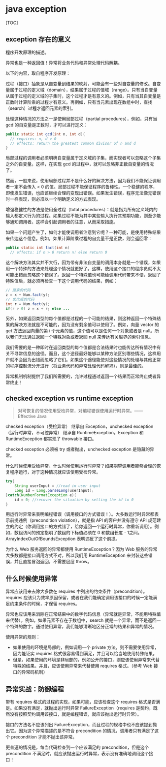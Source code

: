 # java exception

[TOC]



## exception 存在的意义

程序开发原理的描述。



异常也是一种返回值！异常将业务代码和异常处理代码解耦。

以下的内容，取自程序开发原理：

过程（接口）抽象是从自变量到结果的映射，可能会有一些对自变量的修改。自变量属于过程的定义域（domain），结果属于过程的值域（range）。只有当自变量从属于过程的定义域的子集时，这个过程才是有意义的。例如，只有当其自变量是正数时计算阶乘的过程才有意义。再例如，只有当元素出现在数组中时，查找（search）过程才返回元素的索引。

处理这种情况的方法之一是使用局部过程（partial procedures），例如，只有当 gcd 的自变量是正数时，才可以进行定义：

```java
public static int gcd(int n, int d){
  // requires: n, d > 0
  // effects: return the greatest common divisor of n and d
}
```

局部过程的调用者必须明确自变量属于定义域的子集，而实现者可以忽略这个子集之外的自变量。这样，在实现 gcd 的过程中，就可以忽略非正数自变量的情况了。

然而，一般来说，使用局部过程并不是什么好的解决方法，因为我们不能保证调用者一定不会传入 < 0 的值。局部过程不能保证程序的鲁棒性。一个稳健的程序，即使发生错误，也应该继续合理的变现出错误。如果发生错误，程序无法像无错误时一样表现，则必须以一个明确定义的方式表现。

增强稳健性的方法是使用全过程（total procedures）：就是指为所有定义域内的输入都定义行为的过程。如果过程不能为其中某些输入执行其预期功能，则至少能够通知调用者。这样会引起调用者的注意，从而采取措施。

如果一个问题产生了，如何才能使调用者注意到它呢？一种可能，是使用特殊结果来传达这个信息。例如，如果计算阶乘过程的自变量不是正数，则会返回零：

```java
public static int fact(int n)
  // effects: if n > 0 return n! else return 0
```

这个解决方法其实并不大行，因为带有非法自变量的调用本身就是一个错误，如果用一个特殊的方法来处理这个情况就更好了。这样，使用这个接口的程序员就不太可能出错而忽略这个错误了。返回一个特殊值也可能给调用代码带来不便，返回了特殊值后，就必须再检查一下这个调用代码的结果，例如：

```java
// 原来的代码
z = x + Num.fact(y);
// 优化后的代码
int r = Num.fact(y);
if(r > 0) z = x + r; else ...
```

另外，如果返回类型的每个值都是过程的一个可能的结果，则这种返回一个特殊结果的解决方法就是不可能的，因为没有剩余值可以使用了。例如，向量 vector 的 get 方法返回向量的第 i 个元素的值，这个值可以是任何一个对象或者是 null。所以我们无法通过返回一个特殊对象或者返回 null 来传达有关越界的索引信息。

我们需要的是一种即时在返回类型的每个值都是合法结果时也能传达所有情况中有关不寻常信息的途径。而且，这个途径最好能够以某种方法区别哪些情况，这样用户就不会因为出错而忽略了它们。如果这个途径能使对这些情况的处理与其他正常的程序控制流分开进行（将业务代码和异常处理代码解耦），则是最佳的。

异常机制机制提供了我们所需要的，允许过程通过返回一个结果而正常终止或者异常终止！



## checked exception vs runtime exception

>  对可恢复的情况使用受检异常，对编程错误使用运行时异常。—— Effective Java

checked exception（受检异常） 继承自 Exception，unchecked exception（运行时异常，不可控异常） 继承自 RuntimeException。Exception 和 RuntimeException 都实现了 throwable 接口。

checked exception 必须被 try 或者抛出，unchecked exception 是隐藏的异常。

什么时候使用受检异常，什么时候使用运行时异常？如果期望调用者能够合理的恢复程序运行，对于这种情况就应该使用受检异常。

```java
try{
    String userInput = //read in user input
    Long id = Long.parseLong(userInput);
}catch(NumberFormatException e){
    id = 0; //recover the situation by setting the id to 0
}
```

用运行时异常来表明编程错误（调用接口的方式错误！）。大多数运行时异常都表示前提违例（precondition violation），就是指 API 的客户并没有遵守 API 规范建立的约定（你调用接口的方式错了，给你返回一个运行时异常，你重新调用）。例如，数组访问的预定指明了数组的下标值必须在 0 和数组长度 - 1之间。ArrayIndexOutOfBoundsException 表明违反了这个前提。

为什么 Web 服务返回的异常都使用 RuntimeException？因为 Web 服务的异常大多数都是接口调用方式不对，所以我们用 RuntimeException 来封装这些错误，并且直接冒泡返回，不需要层层 throw。



## 什么时候使用异常

异常应该用来去除大多数在 requires 中列出的约束条件（precondition）。requires 应该只为效率原因保留，或者在我们能确定调用该接口的时候一定能满足约束条件的时候，才保留 requires。

异常也应该用来消除在正常结果中的数字代码信息（异常就是异常，不能用特殊值来代替）。例如，如果元素不存在于数组中，search 就是一个异常，而不是返回一个特殊的数字。通过使用异常，我们能够清晰地区分正常的结果和异常的情况。

使用异常的规则：

* 如果使用的环境是局部的，例如调用一个 private 方法，则不需要使用异常，因为能证实 requires 格式很容易得到满足，并且可以恰当地使用特殊结果。
* 但是，如果使用的环境是非局部的，例如公开的接口，则应该使用异常来代替特殊的结果。并且，应该使用异常来代替使用 requires 格式。（参考 Web 接口的异常码机制）



## 异常实战：防御编程

带有 requires 格式的过程的实现，如果可能，应该检查这个 requires 格式是否满足。如果没有满足，就抛出运行时异常 FailureException（requires 是契约，既然没有按照契约调用该接口，就是编程错误，就应该抛出运行时异常）。

接口的方法名不应该列出 FailureException，而且过程的规格中也不应该提到抛出它。因为这个异常描述的是不符合 precondition 的情况，调用者只有满足了这个 precondition 才能不抛出该异常。

更普遍的情况是，每当代码检查到一个应该满足的 precondition，但是这个 precondition 不满足时，就应该抛出运行时异常，表示没有准确地调用这个接口！